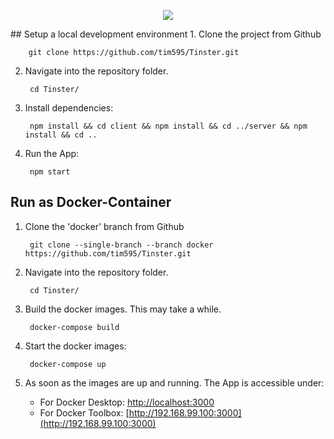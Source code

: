 <p align="center">
  <img src="https://puu.sh/G14hY/9fbc1178dc.png" />
</p>
## Setup a local development environment
1. Clone the project from Github

        git clone https://github.com/tim595/Tinster.git
2. Navigate into the repository folder.

        cd Tinster/

3. Install dependencies:

        npm install && cd client && npm install && cd ../server && npm install && cd ..
        
4. Run the App:

        npm start

## Run as Docker-Container

1. Clone the 'docker' branch from Github

        git clone --single-branch --branch docker https://github.com/tim595/Tinster.git

2. Navigate into the repository folder.

        cd Tinster/

3. Build the docker images. This may take a while.

        docker-compose build

4. Start the docker images:

        docker-compose up

5. As soon as the images are up and running. The App is accessible under:
    - For Docker Desktop:
        [http://localhost:3000](http://localhost:3000)
    - For Docker Toolbox:
        [http://192.168.99.100:3000](http://192.168.99.100:3000)
